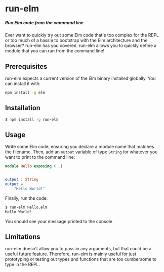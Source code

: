 # run-elm

##### Run Elm code from the command line

Ever want to quickly try out some Elm code that's too complex for the REPL or
too much of a hassle to bootstrap with the Elm architecture and the browser?
run-elm has you covered. run-elm allows you to quickly define a module that you
can run from the command line!

## Prerequisites

run-elm expects a current version of the Elm binary installed globally. You can
install it with:

```sh
npm install -g elm
```

## Installation

```sh
$ npm install -g run-elm
```

## Usage

Write some Elm code, ensuring you declare a module name that matches the
filename. Then, add an `output` variable of type `String` for whatever you want
to print to the command line:

```elm
module Hello exposing (..)


output : String
output =
    "Hello World!"
```

Finally, run the code:

```sh
$ run-elm Hello.elm
Hello World!
```

You should see your message printed to the console.

## Limitations

run-elm doesn't allow you to pass in any arguments, but that could be a useful
future feature. Therefore, run-elm is mainly useful for just prototyping or
testing out types and functions that are too cumbersome to type in the REPL.
